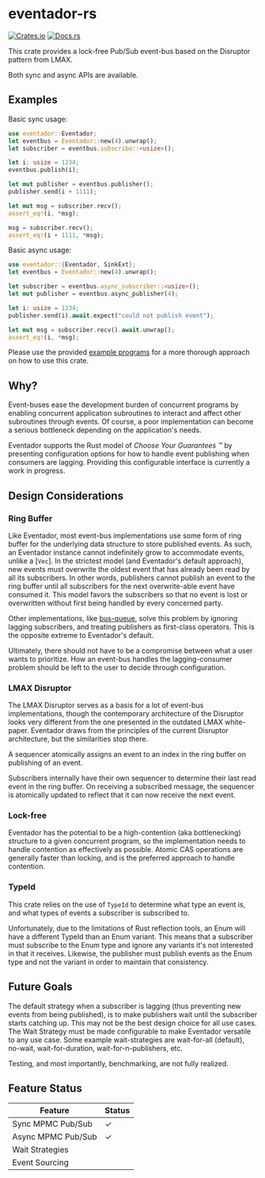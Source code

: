 # eventador-rs

[![Crates.io][crates-badge]][crates-url]
[![Docs.rs][docs-badge]][docs-url]

[crates-badge]: https://img.shields.io/crates/v/eventador.svg
[crates-url]: https://crates.io/crates/eventador
[docs-badge]: https://docs.rs/eventador/badge.svg
[docs-url]: https://docs.rs/eventador

This crate provides a lock-free Pub/Sub event-bus based on the Disruptor pattern from LMAX.

Both sync and async APIs are available.

## Examples

Basic sync usage:

````rust
use eventador::Eventador;
let eventbus = Eventador::new(4).unwrap();
let subscriber = eventbus.subscribe::<usize>();

let i: usize = 1234;
eventbus.publish(i);

let mut publisher = eventbus.publisher();
publisher.send(i + 1111);

let mut msg = subscriber.recv();
assert_eq!(i, *msg);

msg = subscriber.recv();
assert_eq!(i + 1111, *msg);
````

Basic async usage:

````rust
use eventador::{Eventador, SinkExt};
let eventbus = Eventador::new(4).unwrap();

let subscriber = eventbus.async_subscriber::<usize>();
let mut publisher = eventbus.async_publisher(4);

let i: usize = 1234;
publisher.send(i).await.expect("could not publish event");

let mut msg = subscriber.recv().await.unwrap();
assert_eq!(i, *msg);
````

Please use the provided [example programs](https://github.com/sachanganesh/eventador-rs/tree/main/examples)
for a more thorough approach on how to use this crate.

## Why?

Event-buses ease the development burden of concurrent programs by enabling concurrent
application subroutines to interact and affect other subroutines through events. Of course,
a poor implementation can become a serious bottleneck depending on the application's needs.

Eventador supports the Rust model of *Choose Your Guarantees &trade;* by presenting
configuration options for how to handle event publishing when consumers are lagging.
Providing this configurable interface is currently a work in progress.

## Design Considerations

### Ring Buffer

Like Eventador, most event-bus implementations use some form of ring buffer for the underlying
data structure to store published events. As such, an Eventador instance cannot indefinitely
grow to accommodate events, unlike a [`Vec`]. In the strictest model (and Eventador's default
approach), new events must overwrite the oldest event that has already been read by all its
subscribers. In other words, publishers cannot publish an event to the ring buffer until all
subscribers for the next overwrite-able event have consumed it. This model favors the
subscribers so that no event is lost or overwritten without first being handled by every
concerned party.

Other implementations, like [bus-queue](https://github.com/filipdulic/bus-queue), solve this
problem by ignoring lagging subscribers, and treating publishers as first-class operators. This
is the opposite extreme to Eventador's default.

Ultimately, there should not have to be a compromise between what a user wants to prioritize.
How an event-bus handles the lagging-consumer problem should be left to the user to decide
through configuration.

### LMAX Disruptor

The LMAX Disruptor serves as a basis for a lot of event-bus implementations, though the
contemporary architecture of the Disruptor looks very different from the one presented in the
outdated LMAX white-paper. Eventador draws from the principles of the current Disruptor
architecture, but the similarities stop there.

A sequencer atomically assigns an event to an index in the ring buffer on publishing of an
event.

Subscribers internally have their own sequencer to determine their last read event in the ring
buffer. On receiving a subscribed message, the sequencer is atomically updated to reflect that
it can now receive the next event.

### Lock-free

Eventador has the potential to be a high-contention (aka bottlenecking) structure to a given
concurrent program, so the implementation needs to handle contention as effectively as possible.
Atomic CAS operations are generally faster than locking, and is the preferred approach to handle
contention.

### TypeId
This crate relies on the use of `TypeId` to determine what type an event is, and what types of
events a subscriber is subscribed to.

Unfortunately, due to the limitations of Rust reflection tools, an Enum will have a different
TypeId than an Enum variant. This means that a subscriber must subscribe to the Enum type and
ignore any variants it's not interested in that it receives. Likewise, the publisher must
publish events as the Enum type and not the variant in order to maintain that consistency.

## Future Goals

The default strategy when a subscriber is lagging (thus preventing new
events from being published), is to make publishers wait until the
subscriber starts catching up. This may not be the best design choice
for all use cases. The Wait Strategy must be made configurable to make
Eventador versatile to any use case. Some example wait-strategies are
wait-for-all (default), no-wait, wait-for-duration,
wait-for-n-publishers, etc.

Testing, and most importantly, benchmarking, are not
fully realized.

## Feature Status

| Feature                                             	| Status 	|
|-----------------------------------------------------	|--------	|
| Sync MPMC Pub/Sub 	                                |     ✓  	|
| Async MPMC Pub/Sub 	                                |     ✓  	|
| Wait Strategies                                       |       	|
| Event Sourcing                                        |       	|
